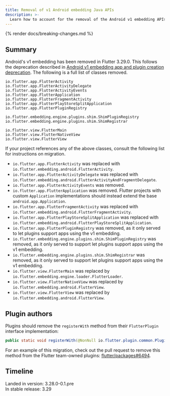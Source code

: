 ```yaml
---
title: Removal of v1 Android embedding Java APIs
description: >-
  Learn how to account for the removal of the Android v1 embedding APIs.
---
```


{% render docs/breaking-changes.md %}

## Summary

Android's v1 embedding has been removed in Flutter 3.29.0.
This follows the deprecation described in
[Android v1 embedding app and plugin creation deprecation][].
The following is a full list of classes removed.

```text
io.flutter.app.FlutterActivity
io.flutter.app.FlutterActivityDelegate
io.flutter.app.FlutterActivityEvents
io.flutter.app.FlutterApplication
io.flutter.app.FlutterFragmentActivity
io.flutter.app.FlutterPlayStoreSplitApplication
io.flutter.app.FlutterPluginRegistry

io.flutter.embedding.engine.plugins.shim.ShimPluginRegistry
io.flutter.embedding.engine.plugins.shim.ShimRegistrar

io.flutter.view.FlutterMain
io.flutter.view.FlutterNativeView
io.flutter.view.FlutterView
```

If your project references any of the above classes, consult the following
list for instructions on migration.

* `io.flutter.app.FlutterActivity` was
   replaced with `io.flutter.embedding.android.FlutterActivity`.
* `io.flutter.app.FlutterActivityDelegate` was
   replaced with `io.flutter.embedding.android.FlutterActivityAndFragmentDelegate`.
* `io.flutter.app.FlutterActivityEvents` was removed.
* `io.flutter.app.FlutterApplication` was removed.
   Flutter projects with custom `Application` implementations should
   instead extend the base `android.app.Application`.
* `io.flutter.app.FlutterFragmentActivity` was
  replaced with `io.flutter.embedding.android.FlutterFragmentActivity`.
* `io.flutter.app.FlutterPlayStoreSplitApplication` was
  replaced with `io.flutter.embedding.android.FlutterPlayStoreSplitApplication`.
* `io.flutter.app.FlutterPluginRegistry` was removed,
   as it only served to let plugins support apps using the v1 embedding.
* `io.flutter.embedding.engine.plugins.shim.ShimPluginRegistry` was removed,
   as it only served to support let plugins support apps using the v1 embedding.
* `io.flutter.embedding.engine.plugins.shim.ShimRegistrar` was removed,
   as it only served to support let plugins support apps using the v1 embedding.
* `io.flutter.view.FlutterMain` was
   replaced by `io.flutter.embedding.engine.loader.FlutterLoader`.
* `io.flutter.view.FlutterNativeView` was
   replaced by `io.flutter.embedding.android.FlutterView`.
* `io.flutter.view.FlutterView` was
   replaced by `io.flutter.embedding.android.FlutterView`.

[Android v1 embedding app and plugin creation deprecation]: /release/breaking-changes/android-v1-embedding-create-deprecation

## Plugin authors

Plugins should remove the `registerWith` method from
their `FlutterPlugin` interface implementation:

```java
public static void registerWith(@NonNull io.flutter.plugin.common.PluginRegistry.Registrar registrar);
```

For an example of this migration,
check out the pull request to remove this method from the
Flutter team-owned plugins: [flutter/packages#6494][].

[flutter/packages#6494]: {{site.github}}/flutter/packages/pull/6494

## Timeline

Landed in version: 3.28.0-0.1.pre<br>
In stable release: 3.29
